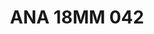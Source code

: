 ---
title: ANA 18MM 042
date: 
draft: false

# descripcion
description : Anillo de plata 925 y nácar

materials: Plata 925

color: 

dimensions: 18mm diámetro

code: 05-29-1308

type: "Anillos"

categories: []

price: $12.040,00

price_eftvo: $10.230,00

# Images
# first image will be shown in the product page
images:
  # - image: "images/path_to_image"
  # La ubicacion de las imagenes es imagenes/Anillos/Anillos.Nácar/05-29-1308-ana-18mm-042
  - image: "./images/anillos/nácar/05-29-1308-ana-18mm-042.jpg"
---
